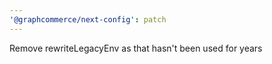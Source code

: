```yaml
---
'@graphcommerce/next-config': patch
---
```


Remove rewriteLegacyEnv as that hasn't been used for years
